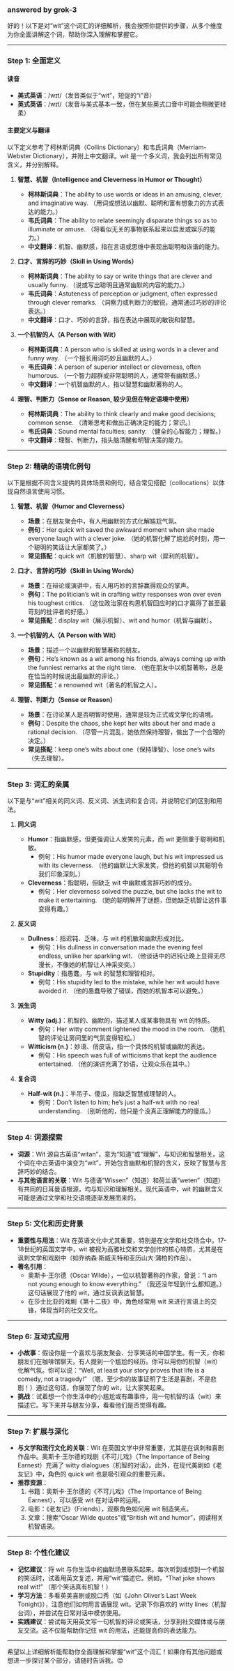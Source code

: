 ### answered by grok-3
好的！以下是对“wit”这个词汇的详细解析，我会按照你提供的步骤，从多个维度为你全面讲解这个词，帮助你深入理解和掌握它。

---

### **Step 1: 全面定义**

#### **读音**
- **美式英语**：/wɪt/（发音类似于“wit”，短促的“i”音）
- **英式英语**：/wɪt/（发音与美式基本一致，但在某些英式口音中可能会稍微更轻柔）

#### **主要定义与翻译**
以下定义参考了柯林斯词典（Collins Dictionary）和韦氏词典（Merriam-Webster Dictionary），并附上中文翻译。wit 是一个多义词，我会列出所有常见含义，并分别解释。

1. **智慧、机智（Intelligence and Cleverness in Humor or Thought）**
   - **柯林斯词典**：The ability to use words or ideas in an amusing, clever, and imaginative way. （用词或想法以幽默、聪明和富有想象力的方式表达的能力。）
   - **韦氏词典**：The ability to relate seemingly disparate things so as to illuminate or amuse. （将看似无关的事物联系起来以启发或娱乐的能力。）
   - **中文翻译**：机智、幽默感，指在言语或思维中表现出聪明和诙谐的能力。

2. **口才、言辞的巧妙（Skill in Using Words）**
   - **柯林斯词典**：The ability to say or write things that are clever and usually funny. （说或写出聪明且通常幽默的内容的能力。）
   - **韦氏词典**：Astuteness of perception or judgment, often expressed through clever remarks. （洞察力或判断力的敏锐，通常通过巧妙的评论表达。）
   - **中文翻译**：口才、巧妙的言辞，指在表达中展现的敏锐和智慧。

3. **一个机智的人（A Person with Wit）**
   - **柯林斯词典**：A person who is skilled at using words in a clever and funny way. （一个擅长用词巧妙且幽默的人。）
   - **韦氏词典**：A person of superior intellect or cleverness, often humorous. （一个智力超群或非常聪明的人，通常带有幽默感。）
   - **中文翻译**：一个机智幽默的人，指以智慧和幽默著称的人。

4. **理智、判断力（Sense or Reason, 较少见但在特定语境中使用）**
   - **柯林斯词典**：The ability to think clearly and make good decisions; common sense. （清晰思考和做出正确决定的能力；常识。）
   - **韦氏词典**：Sound mental faculties; sanity. （健全的心智能力；理智。）
   - **中文翻译**：理智、判断力，指头脑清醒和明智决策的能力。

---

### **Step 2: 精确的语境化例句**

以下是根据不同含义提供的具体场景和例句，结合常见搭配（collocations）以体现自然语言使用习惯。

1. **智慧、机智（Humor and Cleverness）**
   - **场景**：在朋友聚会中，有人用幽默的方式化解尴尬气氛。
   - **例句**：Her quick wit saved the awkward moment when she made everyone laugh with a clever joke. （她的机智化解了尴尬的时刻，用一个聪明的笑话让大家都笑了。）
   - **常见搭配**：quick wit（机敏的智慧）、sharp wit（犀利的机智）。

2. **口才、言辞的巧妙（Skill in Using Words）**
   - **场景**：在辩论或演讲中，有人用巧妙的言辞赢得观众的掌声。
   - **例句**：The politician’s wit in crafting witty responses won over even his toughest critics. （这位政治家在构思机智回应时的口才赢得了甚至最苛刻的批评者的好感。）
   - **常见搭配**：display wit（展示机智）、wit and humor（机智与幽默）。

3. **一个机智的人（A Person with Wit）**
   - **场景**：描述一个以幽默和智慧著称的朋友。
   - **例句**：He’s known as a wit among his friends, always coming up with the funniest remarks at the right time. （他在朋友中以机智著称，总是在恰当的时候说出最幽默的评论。）
   - **常见搭配**：a renowned wit（著名的机智之人）。

4. **理智、判断力（Sense or Reason）**
   - **场景**：在讨论某人是否明智时使用，通常是较为正式或文学化的语境。
   - **例句**：Despite the chaos, she kept her wits about her and made a rational decision. （尽管一片混乱，她依然保持理智，做出了一个合理的决定。）
   - **常见搭配**：keep one’s wits about one（保持理智）、lose one’s wits（失去理智）。

---

### **Step 3: 词汇的亲属**

以下是与“wit”相关的同义词、反义词、派生词和复合词，并说明它们的区别和用法。

1. **同义词**
   - **Humor**：指幽默感，但更强调让人发笑的元素，而 wit 更侧重于聪明和机敏。
     - 例句：His humor made everyone laugh, but his wit impressed us with its cleverness. （他的幽默让大家发笑，但他的机智以其聪明令我们印象深刻。）
   - **Cleverness**：指聪明，但缺乏 wit 中幽默或言辞巧妙的成分。
     - 例句：Her cleverness solved the puzzle, but she lacks the wit to make it entertaining. （她的聪明解开了谜题，但她缺乏机智让这件事变得有趣。）

2. **反义词**
   - **Dullness**：指迟钝、乏味，与 wit 的机敏和幽默形成对比。
     - 例句：His dullness in conversation made the evening feel endless, unlike her sparkling wit. （他谈话中的迟钝让晚上显得无尽漫长，不像她的机智让人神采奕奕。）
   - **Stupidity**：指愚蠢，与 wit 的智慧和理智相对。
     - 例句：His stupidity led to the mistake, while her wit would have avoided it. （他的愚蠢导致了错误，而她的机智本可以避免。）

3. **派生词**
   - **Witty (adj.)**：机智的、幽默的，描述某人或某事物具有 wit 的特质。
     - 例句：Her witty comment lightened the mood in the room. （她机智的评论让房间里的气氛变得轻松。）
   - **Witticism (n.)**：妙语、俏皮话，指一个具体的机智或幽默的表达。
     - 例句：His speech was full of witticisms that kept the audience entertained. （他的演讲充满了妙语，让观众乐在其中。）

4. **复合词**
   - **Half-wit (n.)**：半吊子、傻瓜，指缺乏智慧或理智的人。
     - 例句：Don’t listen to him; he’s just a half-wit with no real understanding. （别听他的，他只是个没真正理解能力的傻瓜。）

---

### **Step 4: 词源探索**

- **词源**：Wit 源自古英语“witan”，意为“知道”或“理解”，与知识和智慧相关。这个词在中古英语中演变为“wit”，开始包含幽默和机智的含义，反映了智慧与言辞巧妙的结合。
- **与其他语言的关联**：Wit 与德语“Wissen”（知道）和荷兰语“weten”（知道）有共同的日耳曼语根源，均与知识和理解相关。现代英语中，wit 的幽默含义可能是通过文学和社交语境逐渐发展而来的。

---

### **Step 5: 文化和历史背景**

- **重要性与用法**：Wit 在英语文化中尤其重要，特别是在文学和社交场合中。17-18世纪的英国文学中，wit 被视为高雅社交和文学创作的核心特质，尤其是在讽刺文学和戏剧中（如乔纳森·斯威夫特和亚历山大·蒲柏的作品）。
- **著名引用**：
  - 奥斯卡·王尔德（Oscar Wilde），一位以机智著称的作家，曾说：“I am not young enough to know everything.” （我还没年轻到什么都知道。）这句话展现了他的 wit，通过反讽表达智慧。
  - 在莎士比亚的戏剧《第十二夜》中，角色经常用 wit 来进行言语上的交锋，体现当时的社交文化。

---

### **Step 6: 互动式应用**

- **小故事**：假设你是一个喜欢与朋友聚会、分享笑话的中国学生。有一天，你和朋友们在咖啡馆聊天，有人提到一个尴尬的经历。你可以用你的机智（wit）化解气氛。你可以说：“Well, at least your story proves that life is a comedy, not a tragedy!” （嗯，至少你的故事证明了生活是喜剧，不是悲剧！）通过这句话，你展现了你的 wit，让大家笑起来。
- **挑战**：试着想一个你生活中的小尴尬或有趣事件，用一句机智的话（wit）来描述它。写下来并与朋友分享，看看他们是否觉得有趣。

---

### **Step 7: 扩展与深化**

- **与文学和流行文化的关联**：Wit 在英国文学中非常重要，尤其是在讽刺和喜剧作品中。奥斯卡·王尔德的戏剧《不可儿戏》（The Importance of Being Earnest）充满了 witty dialogues（机智的对话）。此外，在现代美剧如《老友记》中，角色的 quick wit 也是吸引观众的重要元素。
- **推荐资源**：
  1. 书籍：奥斯卡·王尔德的《不可儿戏》（The Importance of Being Earnest），可以感受 wit 在对话中的运用。
  2. 电影：《老友记》（Friends），观察角色如何用 wit 制造笑点。
  3. 文章：搜索“Oscar Wilde quotes”或“British wit and humor”，阅读相关机智语录。

---

### **Step 8: 个性化建议**

- **记忆建议**：将 wit 与你生活中的幽默场景联系起来。每次听到或想到一个机智的笑话时，试着用英文复述，并用“wit”描述它。例如，“That joke shows real wit!” （那个笑话真有机智！）
- **学习方法**：多看英美喜剧或脱口秀（如《John Oliver’s Last Week Tonight》），注意他们如何用言语展现 wit。记录下你喜欢的 witty lines（机智台词），并尝试在日常对话中模仿使用。
- **实践建议**：尝试每天用英文写一句机智的评论或笑话，分享到社交媒体或与朋友交流。这不仅能帮助你记住 wit 的用法，还能提高你的表达能力。

---

希望以上详细解析能帮助你全面理解和掌握“wit”这个词汇！如果你有其他问题或想进一步探讨某个部分，请随时告诉我。😊